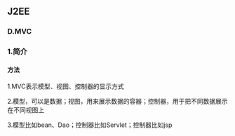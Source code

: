 ## J2EE

### D.MVC

### 1.简介

#### 方法

1.MVC表示模型、视图、控制器的显示方式

2.模型，可以是数据；视图，用来展示数据的容器；控制器，用于把不同数据展示在不同视图上

3.模型比如bean、Dao；控制器比如Servlet；控制器比如jsp